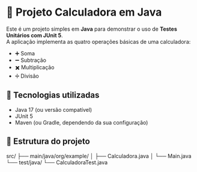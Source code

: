 # 📘 Projeto Calculadora em Java

Este é um projeto simples em **Java** para demonstrar o uso de **Testes Unitários com JUnit 5**.  
A aplicação implementa as quatro operações básicas de uma calculadora:

- ➕ Soma  
- ➖ Subtração  
- ✖️ Multiplicação  
- ➗ Divisão  

## 🚀 Tecnologias utilizadas
- Java 17 (ou versão compatível)
- JUnit 5
- Maven (ou Gradle, dependendo da sua configuração)

## 📂 Estrutura do projeto
src/
├── main/java/org/example/
│ ├── Calculadora.java
│ └── Main.java
└── test/java/
└── CalculadoraTest.java
